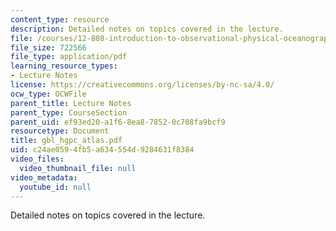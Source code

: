 ```yaml
---
content_type: resource
description: Detailed notes on topics covered in the lecture.
file: /courses/12-808-introduction-to-observational-physical-oceanography-fall-2004/c24ae0594fb5a634554d9284631f8384_gbl_hgpc_atlas.pdf
file_size: 722566
file_type: application/pdf
learning_resource_types:
- Lecture Notes
license: https://creativecommons.org/licenses/by-nc-sa/4.0/
ocw_type: OCWFile
parent_title: Lecture Notes
parent_type: CourseSection
parent_uid: ef93ed20-a1f6-8ea8-7852-0c708fa9bcf9
resourcetype: Document
title: gbl_hgpc_atlas.pdf
uid: c24ae059-4fb5-a634-554d-9284631f8384
video_files:
  video_thumbnail_file: null
video_metadata:
  youtube_id: null
---
```

Detailed notes on topics covered in the lecture.